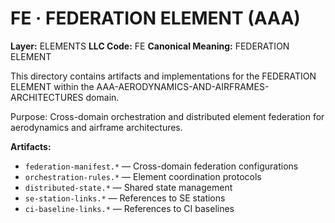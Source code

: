 # FE · FEDERATION ELEMENT (AAA)

**Layer:** ELEMENTS
**LLC Code:** FE
**Canonical Meaning:** FEDERATION ELEMENT

This directory contains artifacts and implementations for the FEDERATION ELEMENT within the AAA-AERODYNAMICS-AND-AIRFRAMES-ARCHITECTURES domain.

Purpose: Cross-domain orchestration and distributed element federation for aerodynamics and airframe architectures.

**Artifacts:**
- `federation-manifest.*` — Cross-domain federation configurations
- `orchestration-rules.*` — Element coordination protocols
- `distributed-state.*` — Shared state management
- `se-station-links.*` — References to SE stations
- `ci-baseline-links.*` — References to CI baselines